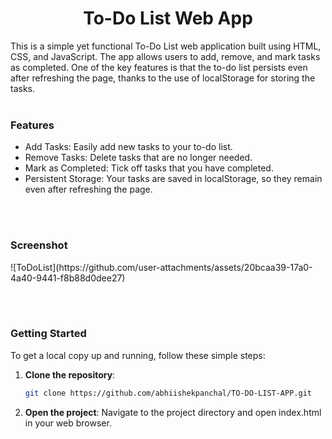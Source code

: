 <h1 align="center">To-Do List Web App</h1>
This is a simple yet functional To-Do List web application built using HTML, CSS, and JavaScript. The app allows users to add, remove, and mark tasks as completed. One of the key features is that the to-do list persists even after refreshing the page, thanks to the use of localStorage for storing the tasks.
<br><br>

<h3>Features</h3>
<ul>
  <li>Add Tasks: Easily add new tasks to your to-do list.</li>
  <li>Remove Tasks: Delete tasks that are no longer needed.</li>
  <li>Mark as Completed: Tick off tasks that you have completed.</li>
  <li>Persistent Storage: Your tasks are saved in localStorage, so they remain even after refreshing the page.</li>
</ul>

<br><br>
<h3>Screenshot</h3>
![ToDoList](https://github.com/user-attachments/assets/20bcaa39-17a0-4a40-9441-f8b88d0dee27)

<br><br>
<h3>Getting Started</h3>
To get a local copy up and running, follow these simple steps:

1. **Clone the repository**:
   ```sh
   git clone https://github.com/abhiishekpanchal/TO-DO-LIST-APP.git
2. **Open the project**:
Navigate to the project directory and open index.html in your web browser.

